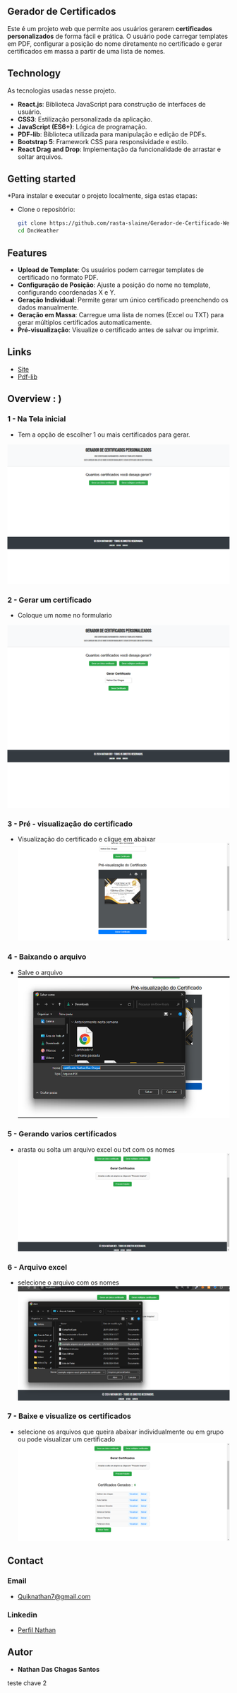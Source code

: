 ## Gerador de Certificados

Este é um projeto web que permite aos usuários gerarem **certificados personalizados** de forma fácil e prática. O usuário pode carregar templates em PDF, configurar a posição do nome diretamente no certificado e gerar certificados em massa a partir de uma lista de nomes.

## Technology

As tecnologias usadas nesse projeto.

- **React.js**: Biblioteca JavaScript para construção de interfaces de usuário.
- **CSS3**: Estilização personalizada da aplicação.
- **JavaScript (ES6+)**: Lógica de programação.
- **PDF-lib**: Biblioteca utilizada para manipulação e edição de PDFs.
- **Bootstrap 5**: Framework CSS para responsividade e estilo.
- **React Drag and Drop**: Implementação da funcionalidade de arrastar e soltar arquivos.

## Getting started

\*Para instalar e executar o projeto localmente, siga estas etapas:

- Clone o repositório:
  ```bash
  git clone https://github.com/rasta-slaine/Gerador-de-Certificado-Web
  cd DncWeather
  ```

## Features

- **Upload de Template**: Os usuários podem carregar templates de certificado no formato PDF.
- **Configuração de Posição**: Ajuste a posição do nome no template, configurando coordenadas X e Y.
- **Geração Individual**: Permite gerar um único certificado preenchendo os dados manualmente.
- **Geração em Massa**: Carregue uma lista de nomes (Excel ou TXT) para gerar múltiplos certificados automaticamente.
- **Pré-visualização**: Visualize o certificado antes de salvar ou imprimir.

## Links

- [Site](https://dncweathernathan.netlify.app/)
- [Pdf-lib](https://www.npmjs.com/package/pdf-lib)

## Overview : )

### 1 - Na Tela inicial

- Tem a opção de escolher 1 ou mais certificados para gerar.

![Start Page](https://raw.githubusercontent.com/rasta-slaine/Gerador-de-Certificado-Web/refs/heads/main/public/images/p1-img-1.png)

### 2 - Gerar um certificado

- Coloque um nome no formulario

![Midle Page](https://raw.githubusercontent.com/rasta-slaine/Gerador-de-Certificado-Web/refs/heads/main/public/images/p1-img-2.png)

### 3 - Pré - visualização do certificado

- Visualização do certificado e clique em abaixar
  ![Form](https://raw.githubusercontent.com/rasta-slaine/Gerador-de-Certificado-Web/refs/heads/main/public/images/p1-img-3.png)

### 4 - Baixando o arquivo

- Salve o arquivo
  ![results](https://raw.githubusercontent.com/rasta-slaine/Gerador-de-Certificado-Web/refs/heads/main/public/images/p1-img-4.png)

### 5 - Gerando varios certificados

- arasta ou solta um arquivo excel ou txt com os nomes
  ![results](https://raw.githubusercontent.com/rasta-slaine/Gerador-de-Certificado-Web/refs/heads/main/public/images/p1-img-5.png)

### 6 - Arquivo excel

- selecione o arquivo com os nomes
  ![results](https://raw.githubusercontent.com/rasta-slaine/Gerador-de-Certificado-Web/refs/heads/main/public/images/p1-img-6.png)

### 7 - Baixe e visualize os certificados

- selecione os arquivos que queira abaixar individualmente ou em grupo ou pode visualizar um certificado
  ![results](https://raw.githubusercontent.com/rasta-slaine/Gerador-de-Certificado-Web/refs/heads/main/public/images/p1-img-7.png)

## Contact

### Email

- Quiknathan7@gmail.com

### Linkedin

- [Perfil Nathan](https://www.linkedin.com/in/nathan-das-chagas-santos-862179185/)

## Autor

- **Nathan Das Chagas Santos**

teste chave 2
